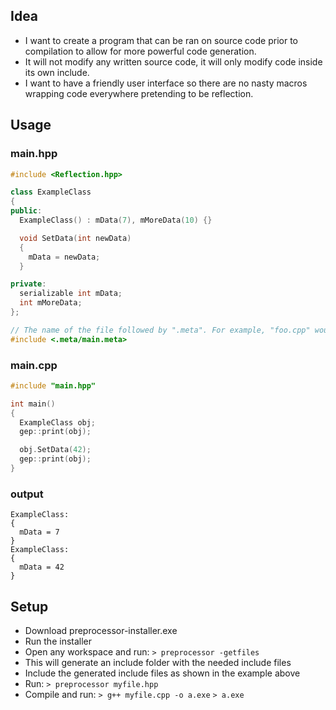 ## Idea
- I want to create a program that can be ran on source code prior to compilation to allow for more powerful code generation.
- It will not modify any written source code, it will only modify code inside its own include.
- I want to have a friendly user interface so there are no nasty macros wrapping code everywhere pretending to be reflection.

## Usage
### main.hpp
```cpp
#include <Reflection.hpp>

class ExampleClass
{
public:
  ExampleClass() : mData(7), mMoreData(10) {}

  void SetData(int newData)
  {
    mData = newData;
  }

private:
  serializable int mData;
  int mMoreData;
};

// The name of the file followed by ".meta". For example, "foo.cpp" would need "#include <.meta/foo.meta>" 
#include <.meta/main.meta>
```
### main.cpp
```cpp
#include "main.hpp"

int main()
{
  ExampleClass obj;
  gep::print(obj);

  obj.SetData(42);
  gep::print(obj);
}
```
### output
```
ExampleClass:
{
  mData = 7
}
ExampleClass:
{
  mData = 42
}
```

## Setup
- Download preprocessor-installer.exe
- Run the installer
- Open any workspace and run:
  `> preprocessor -getfiles`
- This will generate an include folder with the needed include files
- Include the generated include files as shown in the example above
- Run:
  `> preprocessor myfile.hpp`
- Compile and run:
  `> g++ myfile.cpp -o a.exe`
  `> a.exe`

